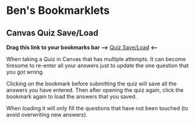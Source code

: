 # Ben's Bookmarklets

## Canvas Quiz Save/Load

**Drag this link to your bookmarks bar -->** <a href="<%= load('quizsaver','https://benjameep.tech/bookmarklets/dist/quizsaver.js') %>">Quiz Save/Load</a> **<--**

When taking a Quiz in Canvas that has multiple attempts. It can become tiresome to re-enter all your answers just to update the one question that you got wrong. 

Clicking on the bookmark before submitting the quiz will save all the answers you have entered. Then after opening the quiz again, click the bookmark again to load the answers that you saved.

When loading it will only fill the questions that have not been touched (to avoid overwriting new answers).